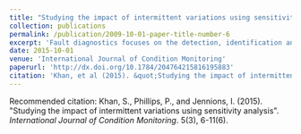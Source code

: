 ```yaml
---
title: "Studying the impact of intermittent variations using sensitivity analysis"
collection: publications
permalink: /publication/2009-10-01-paper-title-number-6
excerpt: 'Fault diagnostics focuses on the detection, identification and isolation of failures. However, this becomes challenging when investigating fault alarms that cannot be verified, diagnosed or even duplicated under standard manual inspection regimes. To improve system effectiveness, it is essential to investigate these instances, along with the effects of design parameters on system dynamic characteristics. Recent research has identified intermittent fault behaviour within components as one of the primary focuses for false alarms, and hence a direct consequence to the phenomenon of no fault found. This paper examines the performance characteristics of an electronic system under intermittent component variations. Understanding occurrences in parameter deviations (and their impact) can help with understanding the requirements for improving system fault tolerance. It is shown that, in many cases of practical importance, components do not have the same sensitivity to intermittent variations and hence can be better suited for monitoring. The analysis provides extra information and guidance for the maintenance decision-making process in organisations on resource requirements.'
date: 2015-10-01
venue: 'International Journal of Condition Monitoring'
paperurl: 'http://dx.doi.org/10.1784/204764215816195883'
citation: 'Khan, et al (2015). &quot;Studying the impact of intermittent variations using sensitivity analysis.&quot; <i>International Journal of Condition Monitoring</i>. 5(3), 6-11(6).'
---
```


Recommended citation: Khan, S., Phillips, P., and Jennions, I. (2015). "Studying the impact of intermittent variations using sensitivity analysis".<i> International Journal of Condition Monitoring</i>. 5(3), 6-11(6).
